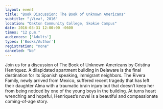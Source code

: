 ```yaml
---
layout: event
title: "Book Discussion: The Book of Unknown Americans"
subtitle: "¡Viva!, 2016"
location: "Oakton Community College, Skokie Campus"
date: 2016-03-31 12:00:00 -0600
times: "12 p.m."
audiences: ['Adults']
types: ['Books/Author']
registration: "none"
canceled: "No"
---
```

Join us for a discussion of The Book of Unknown Americans by Cristina Henríquez. A dilapidated apartment building in Delaware is the final destination for its Spanish speaking, immigrant neighbors. The Rivera Family, newly arrived from Mexico, suffered recent tragedy that has left their daughter Alma with a traumatic brain injury but that doesn’t keep her from being noticed by one of the young boys in the building. At turns heart wrenching and hopeful, Henríquez’s novel is a beautiful and compassionate coming-of-age story. 
